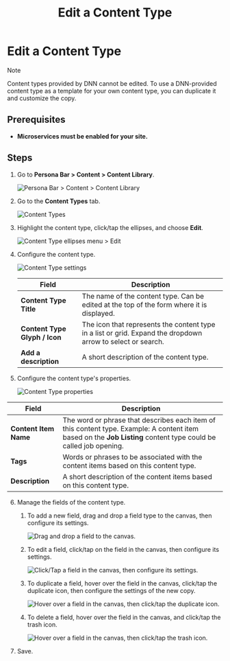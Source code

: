 ﻿---
uid: content-managers-edit-content-type
topic: edit-content-type
locale: en
title: Edit a Content Type
dnneditions: Evoq Engage
dnnversion: 09.02.00
parent-topic: content-managers-structured-content-overview
related-topics: create-content-type,duplicate-content-type,delete-content-type,content-fields-versus-form-fields
---

# Edit a Content Type

> [!Note]
> Content types provided by DNN cannot be edited. To use a DNN-provided content type as a template for your own content type, you can duplicate it and customize the copy.

## Prerequisites

*   **Microservices must be enabled for your site.**

## Steps

1.  Go to **Persona Bar \> Content \> Content Library**.
    
    ![Persona Bar > Content > Content Library](/images/scr-pbar-cmg-Content-E91.png)
    
2.  Go to the **Content Types** tab.
    
    ![Content Types](/images/scr-pbtabs-all-Content-ContentLibrary-ContentTypes-E91.png)
    
3.  Highlight the content type, click/tap the ellipses, and choose **Edit**.
    
      
    
    ![Content Type ellipses menu > Edit](/images/scr-ContentTypes-Ellipses-Edit-E91.png)
    
      
    
4.  Configure the content type.
    
      
    
    ![Content Type settings](/images/scr-ContentTypes-Settings.png)
    
      
    
    |**Field**|**Description**|
    |---|---|
    |**Content Type Title**|The name of the content type. Can be edited at the top of the form where it is displayed.|
    |**Content Type Glyph / Icon**|The icon that represents the content type in a list or grid. Expand the dropdown arrow to select or search.|
    |**Add a description**|A short description of the content type.|
    
5.  Configure the content type's properties.
    
      
    
    ![Content Type properties](/images/scr-ContentTypes-Properties.png)
    
      
    
   |**Field**|**Description**|
   |---|---|
   |**Content Item Name**|The word or phrase that describes each item of this content type. Example: A content item based on the **Job Listing** content type could be called job opening.|
   |**Tags**|Words or phrases to be associated with the content items based on this content type.|
   |**Description**|A short description of the content items based on this content type.|
    
6.  Manage the fields of the content type.
    1.  To add a new field, drag and drop a field type to the canvas, then configure its settings.
        
          
        
        ![Drag and drop a field to the canvas.](/images/scr-ContentField-Add.png)
        
          
        
    2.  To edit a field, click/tap on the field in the canvas, then configure its settings.
        
          
        
        ![Click/Tap a field in the canvas, then configure its settings.](/images/scr-ContentField-Edit.png)
        
          
        
    3.  To duplicate a field, hover over the field in the canvas, click/tap the duplicate icon, then configure the settings of the new copy.
        
          
        
        ![Hover over a field in the canvas, then click/tap the duplicate icon.](/images/scr-ContentField-Hover-Dup.png)
        
          
        
    4.  To delete a field, hover over the field in the canvas, and click/tap the trash icon.
        
          
        
        ![Hover over a field in the canvas, then click/tap the trash icon.](/images/scr-ContentField-Hover-Del.png)
        
          
        
7.  Save.
